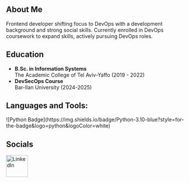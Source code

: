 ## About Me
Frontend developer shifting focus to DevOps with a development background and strong social skills. Currently enrolled
in DevOps coursework to expand skills, actively pursuing DevOps roles.

## Education
- **B.Sc. in Information Systems**  
  The Academic College of Tel Aviv-Yaffo (2019 - 2022)
- **DevSecOps Course**  
  Bar-Ilan University (2024-2025)

## Languages and Tools:
<p align="left">
  ![Python Badge](https://img.shields.io/badge/Python-3.10-blue?style=for-the-badge&logo=python&logoColor=white)
<!--   <img src="https://img.shields.io/badge/AWS-%23FF9900.svg?style=flat&logo=amazon-aws&logoColor=white" alt="AWS" width="60"/>
  <img src="https://img.shields.io/badge/Docker-2496ED.svg?style=flat&logo=docker&logoColor=white" alt="Docker" width="60"/>
  <img src="https://img.shields.io/badge/Bash-4EAA25.svg?style=flat&logo=gnu-bash&logoColor=white" alt="Bash" width="60"/>
  <img src="https://img.shields.io/badge/Jenkins-D24939.svg?style=flat&logo=jenkins&logoColor=white" alt="Jenkins" width="60"/>
  <img src="https://img.shields.io/badge/Kubernetes-326CE5.svg?style=flat&logo=kubernetes&logoColor=white" alt="Kubernetes" width="60"/>
  <img src="https://img.shields.io/badge/Linux-FCC624.svg?style=flat&logo=linux&logoColor=black" alt="Linux" width="60"/>
  <img src="https://img.shields.io/badge/Python-3776AB.svg?style=flat&logo=python&logoColor=white" alt="Python" width="60"/>
  <img src="https://img.shields.io/badge/MySQL-4479A1.svg?style=flat&logo=mysql&logoColor=white" alt="MySQL" width="60"/>
  <img src="https://img.shields.io/badge/Terraform-7B42BC.svg?style=flat&logo=terraform&logoColor=white" alt="Terraform" width="60"/>
  <img src="https://img.shields.io/badge/ArgoCD-EF7B4D.svg?style=flat&logo=argo&logoColor=white" alt="ArgoCD" width="60"/>
  <img src="https://img.shields.io/badge/Git-F05032.svg?style=flat&logo=git&logoColor=white" alt="Git" width="60"/>
  <img src="https://img.shields.io/badge/GitHub-181717.svg?style=flat&logo=github&logoColor=white" alt="GitHub" width="60"/>
  <img src="https://img.shields.io/badge/React-61DAFB.svg?style=flat&logo=react&logoColor=black" alt="React" width="60"/>
  <img src="https://img.shields.io/badge/Node.js-339933.svg?style=flat&logo=node.js&logoColor=white" alt="Node.js" width="60"/>
  <img src="https://img.shields.io/badge/GraphQL-E10098.svg?style=flat&logo=graphql&logoColor=white" alt="GraphQL" width="60"/> -->
<!--   <img src="https://img.shields.io/badge/MongoDB-47A248.svg?style=flat&logo=mongodb&logoColor=white" alt="MongoDB" width="60"/> -->
</p>

## Socials
<p align="left">
  <a href="https://www.linkedin.com/in/raz-sherf/" target="_blank">
    <img src="https://img.shields.io/badge/LinkedIn-0A66C2.svg?style=flat&logo=linkedin&logoColor=white" alt="LinkedIn" width="60"/>
  </a>
</p>
